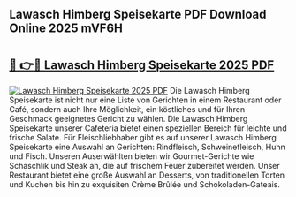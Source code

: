 ## Lawasch Himberg Speisekarte PDF Download Online 2025 mVF6H

# <h2><a href="http://gc9yn9.nevu.top/?p=Lawasch+Himberg+Speisekarte">🔗 👉🔴 Lawasch Himberg Speisekarte 2025 PDF</a></h2>

[![Lawasch Himberg Speisekarte 2025 PDF](https://i.imgur.com/dBaPXMq.png)](http://gc9yn9.nevu.top/?p=Lawasch+Himberg+Speisekarte)
Die Lawasch Himberg Speisekarte ist nicht nur eine Liste von Gerichten in einem Restaurant oder Café, sondern auch Ihre Möglichkeit, ein köstliches und für Ihren Geschmack geeignetes Gericht zu wählen. Die Lawasch Himberg Speisekarte unserer Cafeteria bietet einen speziellen Bereich für leichte und frische Salate. Für Fleischliebhaber gibt es auf unserer Lawasch Himberg Speisekarte eine Auswahl an Gerichten: Rindfleisch, Schweinefleisch, Huhn und Fisch. Unseren Auserwählten bieten wir Gourmet-Gerichte wie Schaschlik und Steak an, die auf frischem Feuer zubereitet werden. Unser Restaurant bietet eine große Auswahl an Desserts, von traditionellen Torten und Kuchen bis hin zu exquisiten Crème Brûlée und Schokoladen-Gateais.
